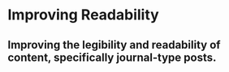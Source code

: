 # Improving Readability

## Improving the legibility and readability of content, specifically journal-type posts.
